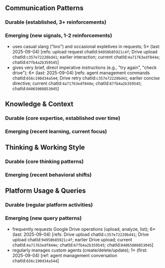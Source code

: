 ## Communication Patterns
### Durable (established, 3+ reinforcements)

### Emerging (new signals, 1-2 reinforcements)
- uses casual slang ("bro") and occasional expletives in requests; 5× (last: 2025-09-04) [refs: upload request chatId:`94950b85921c4f`; Drive upload chatId:`c357e72220bd41`; earlier interaction; current chatId:`4a71763edf844e`; chatId:`67fb4a2b359545`]
- gives very brief, direct imperative instructions (e.g., "try again", "check drive"); 6× (last: 2025-09-04) [refs: agent management commands chatId:`656c190d34a544`; Drive retry chatId:`c357e72220bd41`; earlier concise directive; current chatId:`4a71763edf844e`; chatId:`67fb4a2b359545`; chatId:`04065008853045`]

## Knowledge & Context
### Durable (core expertise, established over time)

### Emerging (recent learning, current focus)

## Thinking & Working Style
### Durable (core thinking patterns)

### Emerging (recent behavioral shifts)

## Platform Usage & Queries
### Durable (regular platform activities)

### Emerging (new query patterns)
- frequently requests Google Drive operations (upload, analyze, list); 6× (last: 2025-09-04) [refs: Drive upload chatId:`c357e72220bd41`; Drive upload chatId:`94950b85921c4f`; earlier Drive upload; current chatId:`4a71763edf844e`; chatId:`67fb4a2b359545`; chatId:`04065008853045`]
- regularly manages custom agents (create/delete/update); 1× (first: 2025-09-04) [ref: agent management conversation chatId:`656c190d34a544`]